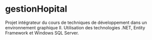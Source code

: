 # gestionHopital

Projet intégrateur du cours de techniques de développement dans un environnement graphique II.
Utilisation des technologies .NET, Entity Framework et Windows SQL Server.
